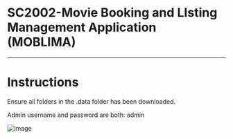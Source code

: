 
# SC2002-Movie Booking and LIsting Management Application (MOBLIMA)
-------------------------------------------------------------------

# Instructions
Ensure all folders in the .data folder has been downloaded.

Admin username and password are both: admin



![image](https://user-images.githubusercontent.com/39144132/201506237-9969ecf8-a752-41c1-bad4-68fa3fa79642.png)

